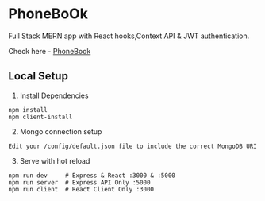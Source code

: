# PhoneBoOk
Full Stack MERN app with React hooks,Context API &amp; JWT authentication.

Check here - [PhoneBook](https://phonediary.herokuapp.com/)

## Local Setup

 1. Install Dependencies
 
 ```
 npm install
npm client-install
```
 2. Mongo connection setup
 ```
Edit your /config/default.json file to include the correct MongoDB URI
```

3. Serve with hot reload
```
npm run dev     # Express & React :3000 & :5000
npm run server  # Express API Only :5000
npm run client  # React Client Only :3000
```
